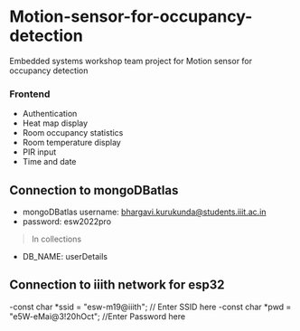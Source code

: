 # Motion-sensor-for-occupancy-detection
Embedded systems workshop team project for Motion sensor for occupancy detection
### Frontend
 - Authentication
 - Heat map display
 - Room occupancy statistics
 - Room temperature display
 - PIR input
 - Time and date

## Connection to mongoDBatlas
- mongoDBatlas username: bhargavi.kurukunda@students.iiit.ac.in
- password: esw2022pro
> In collections

- DB_NAME: userDetails
 
## Connection to iiith network for esp32
-const char *ssid = "esw-m19@iiith"; // Enter SSID here
-const char *pwd = "e5W-eMai@3!20hOct";  //Enter Password here
